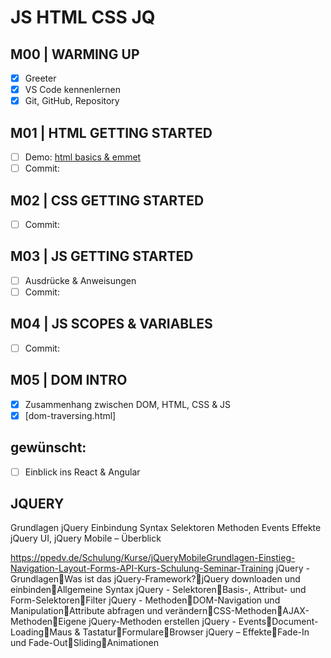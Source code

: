 # JS HTML CSS JQ #

## M00 | WARMING UP

- [x] Greeter
- [x] VS Code kennenlernen
- [x] Git, GitHub, Repository

## M01 | HTML GETTING STARTED

- [ ] Demo: [html basics & emmet](html-hellohtml.html)
- [ ] Commit: 

## M02 | CSS GETTING STARTED

- [ ] Commit: 
## M03 | JS GETTING STARTED

- [ ] Ausdrücke & Anweisungen
- [ ] Commit: 
## M04 | JS SCOPES & VARIABLES

- [ ] Commit: 

## M05 | DOM INTRO

- [x] Zusammenhang zwischen DOM, HTML, CSS & JS
- [x] [dom-traversing.html]

## gewünscht:

- [ ] Einblick ins React & Angular

## JQUERY ##

Grundlagen jQuery
Einbindung
Syntax
Selektoren
Methoden
Events
Effekte
jQuery UI, jQuery Mobile – Überblick

https://ppedv.de/Schulung/Kurse/jQueryMobileGrundlagen-Einstieg-Navigation-Layout-Forms-API-Kurs-Schulung-Seminar-Training
jQuery - GrundlagenWas ist das jQuery-Framework?jQuery downloaden und einbindenAllgemeine Syntax
jQuery - SelektorenBasis-, Attribut- und Form-SelektorenFilter
jQuery - MethodenDOM-Navigation und ManipulationAttribute abfragen und verändernCSS-MethodenAJAX-MethodenEigene jQuery-Methoden erstellen
jQuery - EventsDocument-LoadingMaus & TastaturFormulareBrowser
jQuery – EffekteFade-In und Fade-OutSlidingAnimationen

